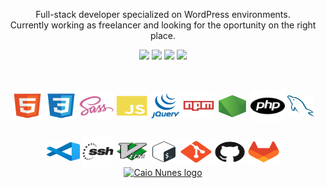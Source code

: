 <div>

<p align="center">
Full-stack developer specialized on WordPress environments.
<br>
Currently working as freelancer and looking for the oportunity on the right place.
</p>

</div>

<div align="center">
<a title="Gitlab"    target="_blank" href="https://gitlab.com/cnnsilveira"          ><img src="https://img.shields.io/badge/-Gitlab-%23fc6d26?style=for-the-badge&logo=gitlab&logoColor=white"      ></a>
<a title="Instagram" target="_blank" href="https://www.instagram.com/caionunes.s/"  ><img src="https://img.shields.io/badge/-Instagram-%23E4405F?style=for-the-badge&logo=instagram&logoColor=white"></a>
<a title="LinkedIn"  target="_blank" href="https://www.linkedin.com/in/caio-nuness/"><img src="https://img.shields.io/badge/-LinkedIn-%230077B5?style=for-the-badge&logo=linkedin&logoColor=white"  ></a> 
<a title="E-mail"    target="_blank" href="mailto:contato@caionunes.dev"            ><img src="https://img.shields.io/badge/-Email-%23333?style=for-the-badge&logo=gmail&logoColor=white"           ></a>
</div>

##

<br>
<div><!-- wrapper -->

<div align="center" valign="top">
<img align="center" title="HTML"   alt="HTML"   height="40" width="50" src="https://raw.githubusercontent.com/devicons/devicon/master/icons/html5/html5-original.svg">
<img align="center" title="CSS"    alt="CSS"    height="40" width="50" src="https://raw.githubusercontent.com/devicons/devicon/master/icons/css3/css3-original.svg">
<img align="center" title="SASS"   alt="SASS"   height="42" width="55" src="https://raw.githubusercontent.com/devicons/devicon/master/icons/sass/sass-original.svg">
<img align="center" title="JS"     alt="JS"     height="32" width="50" src="https://raw.githubusercontent.com/devicons/devicon/master/icons/javascript/javascript-plain.svg">
<img align="center" title="jQuery" alt="jQuery" height="42" width="50" src="https://raw.githubusercontent.com/devicons/devicon/master/icons/jquery/jquery-plain-wordmark.svg">
<img align="center" title="npm"    alt="npm"    height="40" width="50" src="https://raw.githubusercontent.com/devicons/devicon/master/icons/npm/npm-original-wordmark.svg">
<img align="center" title="NodeJS" alt="NodeJS" height="35" width="50" src="https://raw.githubusercontent.com/devicons/devicon/master/icons/nodejs/nodejs-original.svg">
<img align="center" title="PHP"    alt="PHP"    height="50" width="55" src="https://raw.githubusercontent.com/devicons/devicon/master/icons/php/php-plain.svg">
<img align="center" title="MySQL"  alt="MySQL"  height="35" width="43" src="https://raw.githubusercontent.com/devicons/devicon/master/icons/mysql/mysql-original.svg">
</div>

###

<div align="center" valign="top">
<img align="center" title="Visual Studio" alt="Visual Studio" height="30" width="53" src="https://raw.githubusercontent.com/devicons/devicon/master/icons/vscode/vscode-original.svg">
<img align="center" title="SSH"           alt="SSH"           height="50" width="50" src="https://raw.githubusercontent.com/devicons/devicon/master/icons/ssh/ssh-original-wordmark.svg">
<img align="center" title="VIM"           alt="VIM"           height="30" width="50" src="https://raw.githubusercontent.com/devicons/devicon/master/icons/vim/vim-original.svg">
<img align="center" title="BASH"          alt="BASH"          height="35" width="45" src="https://raw.githubusercontent.com/devicons/devicon/master/icons/bash/bash-original.svg">
<img align="center" title="GIT"           alt="GIT"           height="35" width="50" src="https://raw.githubusercontent.com/devicons/devicon/master/icons/git/git-original.svg">
<img align="center" title="Github"        alt="Github"        height="35" width="50" src="https://raw.githubusercontent.com/devicons/devicon/master/icons/github/github-original.svg">
<img align="center" title="Gitlab"        alt="Gitlab"        height="35" width="50" src="https://raw.githubusercontent.com/devicons/devicon/master/icons/gitlab/gitlab-original.svg">
</div>

<div align="center" valign="top">
<a   align="center" title="Caio Nunes logo" alt="Caio Nunes logo" href="https://caionunes.dev" target="_blank"><img title="Caio Nunes logo" alt="Caio Nunes logo" height="150" width="150" src="https://caionunes.dev/main/wp-content/themes/caionunes.dev/assets/svg/logo.svg">
</div>

</div><!-- wrapper -->
